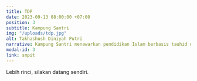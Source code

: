 ```yaml
---
title: TDP
date: 2023-09-13 08:00:00 +07:00
position: 3
subtitle: Kampung Santri
img: "/uploads/tdp.jpg"
alt: Takhashush Diniyah Putri
narrative: Kampung Santri menawarkan pendidikan Islam berbasis tauhid dan Sunnah dengan sentuhan yang berbeda.
modal-id: 3
link: smpit
---
```

Lebih rinci, silakan datang sendiri.